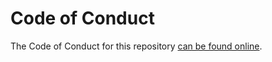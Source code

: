 # Code of Conduct

The Code of Conduct for this repository [can be found online](https://gringron.mw/policies/code_of_conduct).